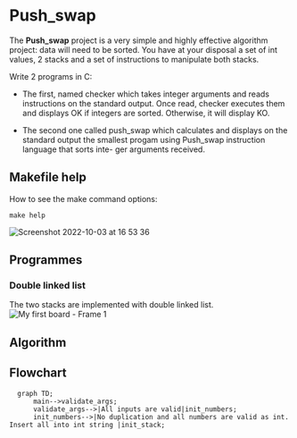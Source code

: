 # Push_swap

The **Push_swap** project is a very simple and highly effective algorithm project: data will
need to be sorted. You have at your disposal a set of int values, 2 stacks and a set of
instructions to manipulate both stacks.

Write 2 programs in C:

- The first, named checker which takes integer arguments and reads instructions on
the standard output. Once read, checker executes them and displays OK if integers
are sorted. Otherwise, it will display KO.

- The second one called push_swap which calculates and displays on the standard
output the smallest progam using Push_swap instruction language that sorts inte-
ger arguments received.


## Makefile help
How to see the make command options:
```
make help
```
![Screenshot 2022-10-03 at 16 53 36](https://user-images.githubusercontent.com/61685238/193595018-e146bf74-543a-4ca3-8e33-61259d6d5108.png)

## Programmes
### Double linked list
The two stacks are implemented with double linked list.
![My first board - Frame 1](https://user-images.githubusercontent.com/61685238/193664179-ddb92d1d-8e26-4181-a724-f0ab0ddae977.jpg)


## Algorithm

## Flowchart
```mermaid
  graph TD;
      main-->validate_args;
      validate_args-->|All inputs are valid|init_numbers;
      init_numbers-->|No duplication and all numbers are valid as int. Insert all into int string |init_stack;
```

